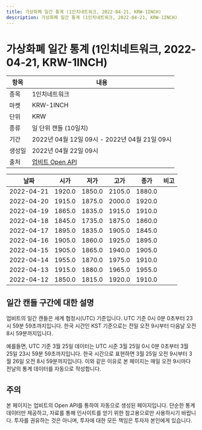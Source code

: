 ```yaml
---
title: 가상화폐 일간 통계 (1인치네트워크, 2022-04-21, KRW-1INCH)
description: 가상화폐 일간 통계 (1인치네트워크, 2022-04-21, KRW-1INCH)
---
```



가상화폐 일간 통계 (1인치네트워크, 2022-04-21, KRW-1INCH)
===

|항목|내용|
|--|--|
|종목|1인치네트워크|
|마켓|KRW-1INCH|
|단위|KRW|
|종류|일 단위 캔들 (10일치)|
|기간|2022년 04월 12일 09시 - 2022년 04월 21일 09시|
|생성일|2022년 04월 22일 09시|
|출처|[업비트 Open API](https://docs.upbit.com)|


|날짜|시가|저가|고가|종가|비고|
|--|--|--|--|--|--|
|2022-04-21|1920.0|1850.0|2105.0|1880.0|    |
|2022-04-20|1915.0|1875.0|2000.0|1920.0|    |
|2022-04-19|1865.0|1835.0|1915.0|1910.0|    |
|2022-04-18|1845.0|1735.0|1875.0|1860.0|    |
|2022-04-17|1895.0|1835.0|1905.0|1845.0|    |
|2022-04-16|1905.0|1860.0|1925.0|1895.0|    |
|2022-04-15|1905.0|1865.0|1940.0|1905.0|    |
|2022-04-14|1955.0|1870.0|1975.0|1910.0|    |
|2022-04-13|1915.0|1880.0|1965.0|1955.0|    |
|2022-04-12|1850.0|1815.0|1920.0|1910.0|    |


일간 캔들 구간에 대한 설명
---


업비트의 일간 캔들은 세계 협정시(UTC) 기준입니다. 
UTC 기준 0시 0분 0초부터 23시 59분 59초까지입니다. 
한국 시간인 KST 기준으로는 전일 오전 9시부터 다음날 오전 8시 59분까지입니다. 


예를들면, UTC 기준 3월 25일 데이터는 UTC 시준 3월 25일 0시 0분 0초부터 3월 25일 23시 59분 59초까지입니다. 
한국 시간으로 표현하면 3월 25일 오전 9시부터 3월 26일 오전 8시 59분까지입니다. 
이와 같은 이유로 본 페이지는 매일 오전 9시마다 전날의 통계 데이터를 자동으로 작성합니다. 


주의
---


본 페이지는 업비트의 Open API를 통하여 자동으로 생성된 페이지입니다. 
단순한 통계 데이터만 제공하고, 자료를 통해 인사이트를 얻기 위한 참고용으로만 사용하시기 바랍니다. 
투자를 권유하는 것은 아니며, 투자에 대한 모든 책임은 투자자 본인에게 있습니다. 
